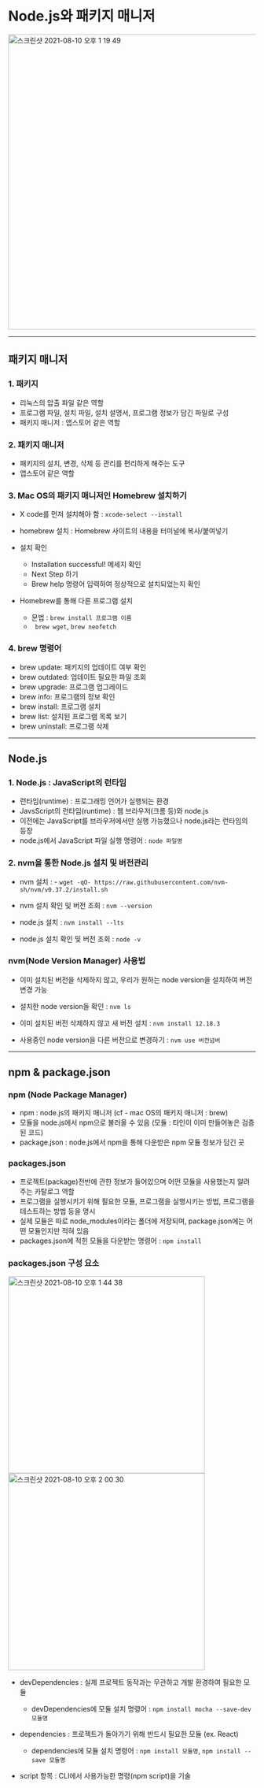 # Node.js와 패키지 매니저

<img width="600" alt="스크린샷 2021-08-10 오후 1 19 49" src="https://user-images.githubusercontent.com/80403988/128810727-7eab68df-d796-47f3-bd67-0fabed012c5e.png">

***

## 패키지 매니저

### 1. 패키지
- 리눅스의 압출 파일 같은 역할
- 프로그램 파일, 설치 파일, 설치 설명서, 프로그램 정보가 담긴 파일로 구성
- 패키지 매니저 : 앱스토어 같은 역할

### 2. 패키지 매니저
- 패키지의 설치, 변경, 삭제 등 관리를 편리하게 해주는 도구
- 앱스토어 같은 역할

### 3. Mac OS의 패키지 매니저인 Homebrew 설치하기

- X code를 먼저 설치해야 함 : ```xcode-select --install```

- homebrew 설치 : Homebrew 사이트의 내용을 터미널에 복사/붙여넣기

- 설치 확인
  - Installation successful! 메세지 확인
  - Next Step 하기
  - Brew help 명령어 입력하여 정상적으로 설치되었는지 확인

- Homebrew를 통해 다른 프로그램 설치
  - 문법 : ```brew install 프로그램 이름```
  - ``` brew wget```, ```brew neofetch```

### 4. brew 명령어
- brew update: 패키지의 업데이트 여부 확인
- brew outdated: 업데이트 필요한 파일 조회
- brew upgrade: 프로그램 업그레이드
- brew info: 프로그램의 정보 확인
- brew install: 프로그램 설치
- brew list: 설치된 프로그램 목록 보기
- brew uninstall: 프로그램 삭제

***

## Node.js

### 1. Node.js : JavaScript의 런타임
- 런타임(runtime) : 프로그래밍 언어가 실행되는 환경
- JavsScript의 런타임(runtime) : 웹 브라우저(크롬 등)와 node.js
- 이전에는 JavaScript를 브라우저에서만 실행 가능했으나 node.js라는 런타임의 등장
- node.js에서 JavaScript 파일 실행 명령어 : ```node 파일명```

### 2. nvm을 통한 Node.js 설치 및 버전관리

- nvm 설치 : - ```wget -qO- https://raw.githubusercontent.com/nvm-sh/nvm/v0.37.2/install.sh```

- nvm 설치 확인 및 버전 조회 : ```nvm --version```

- node.js 설치 : ```nvm install --lts```
- node.js 설치 확인 및 버전 조회 : ```node -v```

### nvm(Node Version Manager) 사용법

- 이미 설치된 버전을 삭제하지 않고, 우리가 원하는 node version을 설치하여 버전 변경 가능

- 설치한 node version들 확인 : ```nvm ls```

- 이미 설치된 버전 삭제하지 않고 새 버전 설치 : ```nvm install 12.18.3 ```

- 사용중인 node version을 다른 버전으로 변경하기 : ```nvm use 버전넘버```

***

## npm & package.json

### npm (Node Package Manager)
- npm : node.js의 패키지 매니저 (cf - mac OS의 패키지 매니저 : brew)
- 모듈을 node.js에서 npm으로 불러올 수 있음 (모듈 : 타인이 이미 만들어놓은 검증된 코드)
- package.json : node.js에서 npm을 통해 다운받은 npm 모듈 정보가 담긴 곳

### packages.json
- 프로젝트(package)전반에 관한 정보가 들어있으며 어떤 모듈을 사용했는지 알려주는 카탈로그 역할
- 프로그램을 실행시키기 위해 필요한 모듈, 프로그램을 실행시키는 방법, 프로그램을 테스트하는 방법 등을 명시
- 실제 모듈은 따로 node_modules이라는 폴더에 저장되며, package.json에는 어떤 모듈인지만 적혀 있음
- packages.json에 적힌 모듈을 다운받는 명령어 : ```npm install```

### packages.json 구성 요소

<img width="400" alt="스크린샷 2021-08-10 오후 1 44 38" src="https://user-images.githubusercontent.com/80403988/128810748-e14ff2bb-4283-46c6-8513-8321a4a268c4.png">
<img width="400" alt="스크린샷 2021-08-10 오후 2 00 30" src="https://user-images.githubusercontent.com/80403988/128810754-85ac3c22-9c10-41a0-a92e-328baeb6bd36.png">


- devDependencies : 실제 프로젝트 동작과는 무관하고 개발 환경하여 필요한 모듈

  - devDependencies에 모듈 설치 명령어 : ```npm install mocha --save-dev 모듈명 ```

- dependencies : 프로젝트가 돌아가기 위해 반드시 필요한 모듈 (ex. React)

  - dependencies에 모듈 설치 명령어 : ```npm install 모듈명```, ```npm install --save 모듈명```

- script 항목 :  CLI에서 사용가능한 명령(npm script)을 기술
